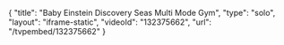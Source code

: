 {
    "title": "Baby Einstein Discovery Seas Multi Mode Gym",
    "type": "solo",
    "layout": "iframe-static",
    "videoId": "132375662",
    "url": "\/tvpembed\/132375662"
}